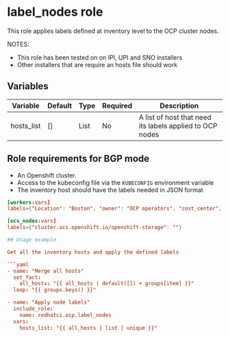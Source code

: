 # label_nodes role

This role applies labels defined at inventory level to the OCP cluster nodes.

NOTES:
 - This role has been tested on on IPI, UPI and SNO installers
 - Other installers that are require an hosts file should work

## Variables

| Variable               | Default        | Type         | Required    | Description                                                              |
| ---------------------- | ---------------|------------- | ----------- | -------------------------------------------------------------------------|
| hosts_list             | []             | List         | No          | A list of host that need its labels applied to OCP nodes                 |

## Role requirements for BGP mode
  - An Openshift cluster.
  - Access to the kubeconfig file via the `KUBECONFIG` environment variable
  - The inventory host should have the labels needed in JSON format
```toml
[workers:vars]
labels={"Location": "Boston", "owner": "OCP operators", "cost_center", "IT"} 

[ocs_nodes:vars]
labels={"cluster.ocs.openshift.io/openshift-storage": ""}    

## Usage example

Get all the inventory hosts and apply the defined labels

```yaml
- name: "Merge all hosts"
  set_fact:
    all_hosts: "{{ all_hosts | default([]) + groups[item] }}"
  loop: "{{ groups.keys() }}"

- name: "Apply node labels"
  include_role: 
    name: redhatci.ocp.label_nodes
  vars:
    hosts_list: "{{ all_hosts | list | unique }}"
```
